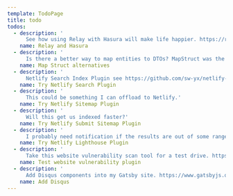 ```yaml
---
template: TodoPage
title: todo
todos:
  - description: '
      See how using Relay with Hasura will make life happier. https://relay.dev/'
    name: Relay and Hasura
  - description: '
      Is there a better way to map entities to DTOs? MapStruct was the winner in 2018'
    name: Map Struct alternatives
  - description: '
      Netlify Search Index Plugin see https://github.com/sw-yx/netlify-plugin-search-index#readme'
    name: Try Netlify Search Plugin
  - description: '
      This could be something I can offload to Netlify.'
    name: Try Netlify Sitemap Plugin
  - description: '
      Will this get us indexed faster?'
    name: Try Netlify Submit Sitemap Plugin
  - description: '
      I probably need notification if the results are out of some range.'
    name: Try Netlify Lighthouse Plugin
  - description: '
      Take this website vulnerability scan tool for a test drive. https://github.com/lirantal/is-website-vulnerable'
    name: Test website vulnerability plugin
  - description: '
      Add Disqus components into my Gatsby site. https://www.gatsbyjs.org/packages/gatsby-plugin-disqus/'
    name: Add Disqus
---
```

